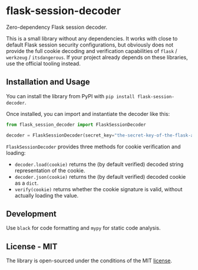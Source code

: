 # flask-session-decoder

Zero-dependency Flask session decoder.

This is a small library without any dependencies. It works with close to default Flask session security configurations, but obviously does not provide the full cookie decoding and verification capabilities of `flask` / `werkzeug` / `itsdangerous`. If your project already depends on these libraries, use the official tooling instead.

## Installation and Usage

You can install the library from PyPI with `pip install flask-session-decoder`.

Once installed, you can import and instantiate the decoder like this:

```python
from flask_session_decoder import FlaskSessionDecoder

decoder = FlaskSessionDecoder(secret_key="the-secret-key-of-the-flask-app-that-created-the-cookie")
```

`FlaskSessionDecoder` provides three methods for cookie verification and loading:

- `decoder.load(cookie)` returns the (by default verified) decoded string representation of the cookie.
- `decoder.json(cookie)` returns the (by default verified) decoded cookie as a `dict`.
- `verify(cookie)` returns whether the cookie signature is valid, without actually loading the value.

## Development

Use `black` for code formatting and `mypy` for static code analysis.

## License - MIT

The library is open-sourced under the conditions of the MIT [license](https://choosealicense.com/licenses/mit/).
